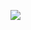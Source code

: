 ![](https://user-images.githubusercontent.com/2157285/210670602-d92e6a0a-bd9c-48e6-8167-4814409fe13d.png)